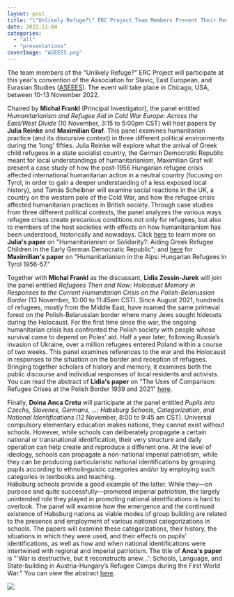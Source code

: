 ```yaml
---
layout: post
title: "\"Unlikely Refuge?\" ERC Project Team Members Present Their Research at ASEEES 2022"
date: 2022-11-04
categories: 
  - "all"
  - "presentations"
coverImage: "ASEEES.png"
---
```


The team members of the "Unlikely Refuge?" ERC Project will participate at this year's convention of the Association for Slavic, East European, and Eurasian Studies ([ASEEES](https://www.aseees.org/)). The event will take place in Chicago, USA, between 10-13 November 2022.

Chaired by **Michal Frankl** (Principal Investigator), the panel entitled _Humanitarianism and Refugee Aid in Cold War Europe: Across the East/West Divide_ (10 November, 3:15 to 5:00pm CST) will host papers by **Julia Reinke** and **Maximilian Graf**. This panel examines humanitarian practice (and its discursive context) in three different political environments during the 'long' fifties. Julia Reinke will explore what the arrival of Greek child refugees in a state socialist country, the German Democratic Republic meant for local understandings of humanitarianism, Maximilian Graf will present a case study of how the post-1956 Hungarian refugee crisis affected international humanitarian action in a neutral country (focusing on Tyrol, in order to gain a deeper understanding of a less exposed local history), and Tamás Scheibner will examine social reactions in the UK, a country on the western pole of the Cold War, and how the refugee crisis affected humanitarian practices in British society. Through case studies from three different political contexts, the panel analyzes the various ways refugee crises create precarious conditions not only for refugees, but also to members of the host societies with effects on how humanitarianism has been understood, historically and nowadays. Click [here](https://tinyurl.com/y58pp3j9) to learn more on **Julia's paper** on "Humanitarianism or Solidarity?: Aiding Greek Refugee Children in the Early German Democratic Republic"; and [here](https://tinyurl.com/y2borhnm) for **Maximilian's paper** on "Humanitarianism in the Alps: Hungarian Refugees in Tyrol 1956-57."

Together with **Michal Frankl** as the discussant, **Lidia Zessin-Jurek** will join the panel entitled _Refugees Then and Now: Holocaust Memory in Responses to the Current Humanitarian Crisis on the Polish-Belorussian Border_ (13 November, 10:00 to 11:45am CST). Since August 2021, hundreds of refugees, mostly from the Middle East, have roamed the same primeval forest on the Polish-Belarussian border where many Jews sought hideouts during the Holocaust. For the first time since the war, the ongoing humanitarian crisis has confronted the Polish society with people whose survival came to depend on Poles’ aid. Half a year later, following Russia’s invasion of Ukraine, over a million refugees entered Poland within a course of two weeks. This panel examines references to the war and the Holocaust in responses to the situation on the border and reception of refugees. Bringing together scholars of history and memory, it examines both the public discourse and individual responses of local residents and activists. You can read the abstract of **Lidia's paper** on "The Uses of Comparison: Refugee Crises at the Polish Border 1939 and 2021" [here](https://tinyurl.com/y3jkrf64).

Finally, **Doina Anca Cretu** will participate at the panel entitled _Pupils into Czechs, Slovenes, Germans, …: Habsburg Schools, Categorization, and National Identifications_ (12 November, 8:00 to 9:45 am CST). Universal compulsory elementary education makes nations, they cannot exist without schools. However, while schools can deliberately propagate a certain national or transnational identification, their very structure and daily operation can help create and reproduce a different one. At the level of ideology, schools can propagate a non-national imperial patriotism, while they can be producing particularistic national identifications by grouping pupils according to ethnolinguistic categories and/or by employing such categories in textbooks and teaching.  
Habsburg schools provide a good example of the latter. While they—on purpose and quite successfully—promoted imperial patriotism, the largely unintended role they played in promoting national identifications is hard to overlook. The panel will examine how the emergence and the continued existence of Habsburg nations as viable modes of group building are related to the presence and employment of various national categorizations in schools. The papers will examine these categorizations, their history, the situations in which they were used, and their effects on pupils' identifications, as well as how and when national identifications were intertwined with regional and imperial patriotism. The title of **Anca's paper** is "'War is destructive, but it reconstructs anew…': Schools, Language, and State-building in Austria-Hungary’s Refugee Camps during the First World War." You can view the abstract [here](https://tinyurl.com/2zsqyev8).

![](/assets/images/ASEEES.png)
